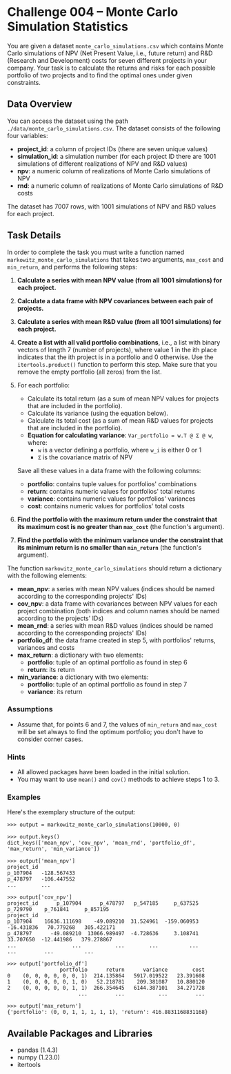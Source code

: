 # Challenge 004 – Monte Carlo Simulation Statistics

You are given a dataset `monte_carlo_simulations.csv` which contains Monte Carlo simulations of NPV (Net Present Value,
i.e., future return) and R&D (Research and Development) costs for seven different projects in your company.
Your task is to calculate the returns and risks for each possible portfolio of two projects and to find the optimal ones
under given constraints.

## Data Overview

You can access the dataset using the path `./data/monte_carlo_simulations.csv`.
The dataset consists of the following four variables:

- **project_id**: a column of project IDs (there are seven unique values)
- **simulation_id**: a simulation number (for each project ID there are 1001 simulations of different realizations of
  NPV and R&D values)
- **npv**: a numeric column of realizations of Monte Carlo simulations of NPV
- **rnd**: a numeric column of realizations of Monte Carlo simulations of R&D costs

The dataset has 7007 rows, with 1001 simulations of NPV and R&D values for each project.

## Task Details

In order to complete the task you must write a function named `markowitz_monte_carlo_simulations` that takes two
arguments, `max_cost` and `min_return`, and performs the following steps:

1. **Calculate a series with mean NPV value (from all 1001 simulations) for each project.**
2. **Calculate a data frame with NPV covariances between each pair of projects.**
3. **Calculate a series with mean R&D value (from all 1001 simulations) for each project.**
4. **Create a list with all valid portfolio combinations**, i.e., a list with binary vectors of length 7 (number of
   projects), where value 1 in the ith place indicates that the ith project is in a portfolio and 0 otherwise. Use
   the `itertools.product()` function to perform this step. Make sure that you remove the empty portfolio (all zeros)
   from the list.
5. For each portfolio:
    - Calculate its total return (as a sum of mean NPV values for projects that are included in the portfolio).
    - Calculate its variance (using the equation below).
    - Calculate its total cost (as a sum of mean R&D values for projects that are included in the portfolio).
    - **Equation for calculating variance**: `Var_portfolio = w.T @ Σ @ w`,
      where:
        - `w` is a vector defining a portfolio, where `w_i` is either 0 or 1
        - `Σ` is the covariance matrix of NPV

   Save all these values in a data frame with the following columns:
    - **portfolio**: contains tuple values for portfolios' combinations
    - **return**: contains numeric values for portfolios' total returns
    - **variance**: contains numeric values for portfolios' variances
    - **cost**: contains numeric values for portfolios' total costs
6. **Find the portfolio with the maximum return under the constraint that its maximum cost is no greater
   than `max_cost`** (the function's argument).
7. **Find the portfolio with the minimum variance under the constraint that its minimum return is no smaller
   than `min_return`** (the function's argument).

The function `markowitz_monte_carlo_simulations` should return a dictionary with the following elements:

- **mean_npv**: a series with mean NPV values (indices should be named according to the corresponding projects' IDs)
- **cov_npv**: a data frame with covariances between NPV values for each project combination (both indices and column
  names should be named according to the projects' IDs)
- **mean_rnd**: a series with mean R&D values (indices should be named according to the corresponding projects' IDs)
- **portfolio_df**: the data frame created in step 5, with portfolios' returns, variances and costs
- **max_return**: a dictionary with two elements:
    - **portfolio**: tuple of an optimal portfolio as found in step 6
    - **return**: its return
- **min_variance**: a dictionary with two elements:
    - **portfolio**: tuple of an optimal portfolio as found in step 7
    - **variance**: its return

### Assumptions

- Assume that, for points 6 and 7, the values of `min_return` and `max_cost` will be set always to find the optimum
  portfolio; you don't have to consider corner cases.

### Hints

- All allowed packages have been loaded in the initial solution.
- You may want to use `mean()` and `cov()` methods to achieve steps 1 to 3.

### Examples

Here's the exemplary structure of the output:

```
>>> output = markowitz_monte_carlo_simulations(10000, 0)

>>> output.keys()
dict_keys(['mean_npv', 'cov_npv', 'mean_rnd', 'portfolio_df', 'max_return', 'min_variance'])

>>> output['mean_npv']
project_id
p_107904   -128.567433
p_478797   -106.447552
...        ...

>>> output['cov_npv']
project_id      p_107904      p_478797   p_547185     p_637525    p_729790    p_761841     p_857195
project_id
p_107904    16636.111698    -49.089210  31.524961  -159.060953  -16.431836   70.779268   305.422171
p_478797      -49.089210  13066.989497  -4.728636     3.108741   33.707650  -12.441986   379.278867
...                  ...           ...        ...          ...         ...         ...          ...

>>> output['portfolio_df']
                 portfolio      return      variance        cost
0    (0, 0, 0, 0, 0, 0, 1)  214.135864   5917.019522   23.391608
1    (0, 0, 0, 0, 0, 1, 0)   52.218781    209.381087   10.880120
2    (0, 0, 0, 0, 0, 1, 1)  266.354645   6144.387101   34.271728
                       ...         ...           ...         ...

>>> output['max_return']
{'portfolio': (0, 0, 1, 1, 1, 1, 1), 'return': 416.8831168831168}
```

## Available Packages and Libraries

- pandas (1.4.3)
- numpy (1.23.0)
- itertools